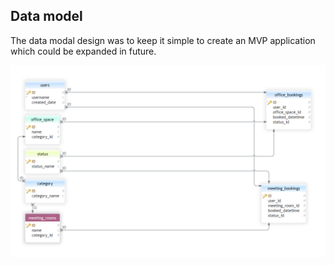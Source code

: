 ## Data model

The data modal design was to keep it simple to create an MVP application which could be expanded in future.

![DB Data Model](docs/images/data_modal.png)